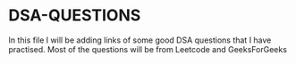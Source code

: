 # DSA-QUESTIONS

In this file I will be adding links of some good DSA questions that I have practised.
Most of the questions will be from Leetcode and GeeksForGeeks
